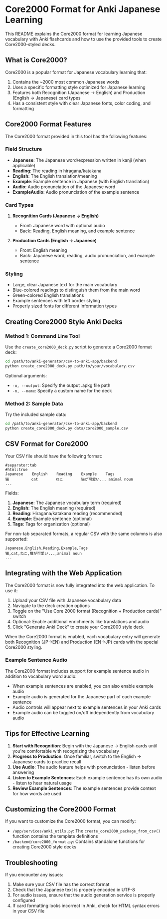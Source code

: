 # Core2000 Format for Anki Japanese Learning

This README explains the Core2000 format for learning Japanese vocabulary with Anki flashcards and how to use the provided tools to create Core2000-styled decks.

## What is Core2000?

Core2000 is a popular format for Japanese vocabulary learning that:

1. Contains the ~2000 most common Japanese words
2. Uses a specific formatting style optimized for Japanese learning
3. Features both Recognition (Japanese → English) and Production (English → Japanese) card types
4. Has a consistent style with clear Japanese fonts, color coding, and formatting

## Core2000 Format Features

The Core2000 format provided in this tool has the following features:

### Field Structure

- **Japanese**: The Japanese word/expression written in kanji (when applicable)
- **Reading**: The reading in hiragana/katakana
- **English**: The English translation/meaning
- **Example**: Example sentence in Japanese (with English translation)
- **Audio**: Audio pronunciation of the Japanese word
- **ExampleAudio**: Audio pronunciation of the example sentence

### Card Types

1. **Recognition Cards (Japanese → English)**
   - Front: Japanese word with optional audio
   - Back: Reading, English meaning, and example sentence

2. **Production Cards (English → Japanese)**
   - Front: English meaning
   - Back: Japanese word, reading, audio pronunciation, and example sentence

### Styling

- Large, clear Japanese text for the main vocabulary
- Blue-colored readings to distinguish them from the main word
- Green-colored English translations
- Example sentences with left border styling
- Properly sized fonts for different information types

## Creating Core2000 Style Anki Decks

### Method 1: Command Line Tool

Use the `create_core2000_deck.py` script to generate a Core2000 format deck:

```bash
cd /path/to/anki-generator/csv-to-anki-app/backend
python create_core2000_deck.py path/to/your/vocabulary.csv
```

Optional arguments:
- `-o, --output`: Specify the output .apkg file path
- `-n, --name`: Specify a custom name for the deck

### Method 2: Sample Data

Try the included sample data:

```bash
cd /path/to/anki-generator/csv-to-anki-app/backend
python create_core2000_deck.py data/core2000_sample.csv
```

## CSV Format for Core2000

Your CSV file should have the following format:

```
#separator:tab
#html:true
Japanese    English    Reading    Example    Tags
猫          cat        ねこ        猫が可愛い... animal noun
...
```

Fields:
1. **Japanese**: The Japanese vocabulary term (required)
2. **English**: The English meaning (required)
3. **Reading**: Hiragana/katakana reading (recommended)
4. **Example**: Example sentence (optional)
5. **Tags**: Tags for organization (optional)

For non-tab separated formats, a regular CSV with the same columns is also supported:

```csv
Japanese,English,Reading,Example,Tags
猫,cat,ねこ,猫が可愛い...,animal noun
...
```

## Integrating with the Web Application

The Core2000 format is now fully integrated into the web application. To use it:

1. Upload your CSV file with Japanese vocabulary data
2. Navigate to the deck creation options
3. Toggle on the "Use Core 2000 format (Recognition + Production cards)" switch
4. Optional: Enable additional enrichments like translations and audio
5. Click "Generate Anki Deck" to create your Core2000 style deck

When the Core2000 format is enabled, each vocabulary entry will generate both Recognition (JP→EN) and Production (EN→JP) cards with the special Core2000 styling.

### Example Sentence Audio

The Core2000 format includes support for example sentence audio in addition to vocabulary word audio:

- When example sentences are enabled, you can also enable example audio
- Example audio is generated for the Japanese part of each example sentence
- Audio controls will appear next to example sentences in your Anki cards
- Example audio can be toggled on/off independently from vocabulary audio

## Tips for Effective Learning

1. **Start with Recognition**: Begin with the Japanese → English cards until you're comfortable with recognizing the vocabulary
2. **Progress to Production**: Once familiar, switch to the English → Japanese cards to practice recall
3. **Use Audio**: The audio feature helps with pronunciation - listen before answering
4. **Listen to Example Sentences**: Each example sentence has its own audio - listen to hear natural usage
5. **Review Example Sentences**: The example sentences provide context for how words are used

## Customizing the Core2000 Format

If you want to customize the Core2000 format, you can modify:

- `/app/services/anki_utils.py`: The `create_core2000_package_from_csv()` function contains the template definitions
- `/backend/core2000_format.py`: Contains standalone functions for creating Core2000 style decks

## Troubleshooting

If you encounter any issues:

1. Make sure your CSV file has the correct format
2. Check that the Japanese text is properly encoded in UTF-8
3. For audio issues, ensure that the audio generation service is properly configured
4. If card formatting looks incorrect in Anki, check for HTML syntax errors in your CSV file
